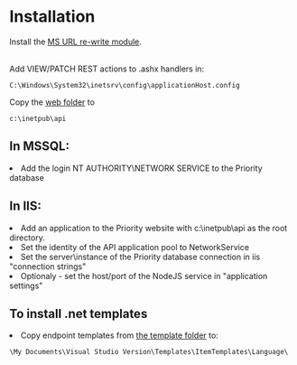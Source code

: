 <h1>Installation</h1>
Install the <a href="https://www.iis.net/downloads/microsoft/url-rewrite">MS URL re-write module</a>.<br><br>

Add VIEW/PATCH REST actions to .ashx handlers in:

```C:\Windows\System32\inetsrv\config\applicationHost.config```

Copy the <a href="https://github.com/SimonBarnett/api/tree/master/web">web folder</a> to 

```c:\inetpub\api```

<h2>In MSSQL:</h2>
<li>Add the login NT AUTHORITY\NETWORK SERVICE to the Priority database

<h2>In IIS:</h2>
<li>Add an application to the Priority website with c:\inetpub\api as the root directory.
<li>Set the identity of the API application pool to NetworkService
<li>Set the server\instance of the Priority database connection in iis "connection strings"
<li>Optionaly - set the host/port of the NodeJS service in "application settings"

<h2>To install .net templates</h2>
<li>Copy endpoint templates from <a href="https://localhost/api/templates">the template folder</a> to:

```\My Documents\Visual Studio Version\Templates\ItemTemplates\Language\```